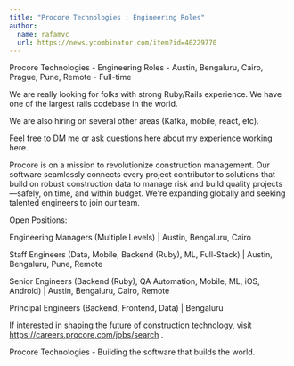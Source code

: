 ```yaml
---
title: "Procore Technologies : Engineering Roles"
author:
  name: rafamvc
  url: https://news.ycombinator.com/item?id=40229770
---
```

Procore Technologies - Engineering Roles - Austin, Bengaluru, Cairo, Prague, Pune, Remote - Full-time

We are really looking for folks with strong Ruby&#x2F;Rails experience. We have one of the largest rails codebase in the world.

We are also hiring on several other areas (Kafka, mobile, react, etc).

Feel free to DM me or ask questions here about my experience working here.

Procore is on a mission to revolutionize construction management. Our software seamlessly connects every project contributor to solutions that build on robust construction data to manage risk and build quality projects—safely, on time, and within budget. We&#x27;re expanding globally and seeking talented engineers to join our team.

Open Positions:

Engineering Managers (Multiple Levels) | Austin, Bengaluru, Cairo

Staff Engineers (Data, Mobile, Backend (Ruby), ML, Full-Stack) | Austin, Bengaluru, Pune, Remote

Senior Engineers (Backend  (Ruby), QA Automation, Mobile, ML, iOS, Android) | Austin, Bengaluru, Cairo, Remote

Principal Engineers (Backend, Frontend, Data) | Bengaluru

If interested in shaping the future of construction technology, visit <a href="https:&#x2F;&#x2F;careers.procore.com&#x2F;jobs&#x2F;search" rel="nofollow">https:&#x2F;&#x2F;careers.procore.com&#x2F;jobs&#x2F;search</a> .

Procore Technologies - Building the software that builds the world.
